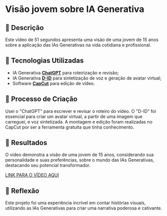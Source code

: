 # Visão jovem sobre IA Generativa

## 📒 Descrição
Este vídeo de 51 segundos apresenta uma visão de uma jovem de 15 anos sobre a aplicação das IAs Generativas na vida cotidiana e profissional.

## 🤖 Tecnologias Utilizadas
- IA Generativa **[ChatGPT](https://chat.openai.com)** para roteirização e revisão;
- IA Generativa **[D-ID](https://www.d-id.com)** para sintetização de voz e geração de avatar virtual;
- Software **[CapCut](https://www.capcut.com/pt-br/)** para edição de vídeo.

## 🧐 Processo de Criação
Usei o "ChatGPT" para escrever e revisar o roteiro do vídeo. O "D-ID" foi essencial para criar um avatar virtual, a partir de uma imagem que carreguei, e voz sintetizada. A montagem e edição foram realizadas no CapCut por ser a ferramenta gratuita que tinha conhecimento.

## 🚀 Resultados
O vídeo demonstra a visão de uma jovem de 15 anos, considerando sua personalidade e suas preferências, sobre o mundo das IAs Generativas, destacando seu potencial transformador.

[LINK PARA O VÍDEO AQUI](https://github.com/mmsugimati/lab-natty-or-not/blob/main/202501151928.mp4)

## 💭 Reflexão
Este projeto foi uma experiência incrível em contar histórias visuais, utilizando as IAs Generativas para criar uma narrativa poderosa e cativante.
